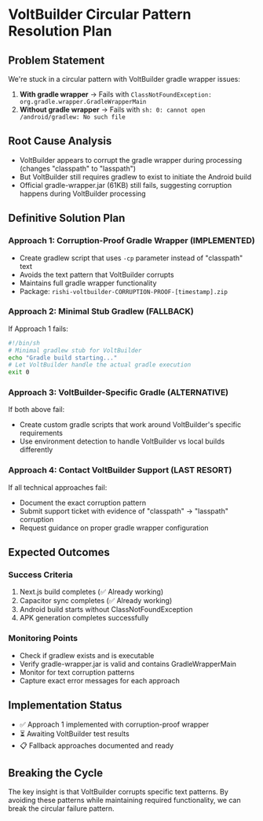 # VoltBuilder Circular Pattern Resolution Plan

## Problem Statement
We're stuck in a circular pattern with VoltBuilder gradle wrapper issues:
1. **With gradle wrapper** → Fails with `ClassNotFoundException: org.gradle.wrapper.GradleWrapperMain`
2. **Without gradle wrapper** → Fails with `sh: 0: cannot open /android/gradlew: No such file`

## Root Cause Analysis
- VoltBuilder appears to corrupt the gradle wrapper during processing (changes "classpath" to "lasspath")
- But VoltBuilder still requires gradlew to exist to initiate the Android build
- Official gradle-wrapper.jar (61KB) still fails, suggesting corruption happens during VoltBuilder processing

## Definitive Solution Plan

### Approach 1: Corruption-Proof Gradle Wrapper (IMPLEMENTED)
- Create gradlew script that uses `-cp` parameter instead of "classpath" text
- Avoids the text pattern that VoltBuilder corrupts
- Maintains full gradle wrapper functionality
- Package: `rishi-voltbuilder-CORRUPTION-PROOF-[timestamp].zip`

### Approach 2: Minimal Stub Gradlew (FALLBACK)
If Approach 1 fails:
```bash
#!/bin/sh
# Minimal gradlew stub for VoltBuilder
echo "Gradle build starting..."
# Let VoltBuilder handle the actual gradle execution
exit 0
```

### Approach 3: VoltBuilder-Specific Gradle (ALTERNATIVE)
If both above fail:
- Create custom gradle scripts that work around VoltBuilder's specific requirements
- Use environment detection to handle VoltBuilder vs local builds differently

### Approach 4: Contact VoltBuilder Support (LAST RESORT)
If all technical approaches fail:
- Document the exact corruption pattern
- Submit support ticket with evidence of "classpath" → "lasspath" corruption
- Request guidance on proper gradle wrapper configuration

## Expected Outcomes

### Success Criteria
1. Next.js build completes (✅ Already working)
2. Capacitor sync completes (✅ Already working)  
3. Android build starts without ClassNotFoundException
4. APK generation completes successfully

### Monitoring Points
- Check if gradlew exists and is executable
- Verify gradle-wrapper.jar is valid and contains GradleWrapperMain
- Monitor for text corruption patterns
- Capture exact error messages for each approach

## Implementation Status
- ✅ Approach 1 implemented with corruption-proof wrapper
- ⏳ Awaiting VoltBuilder test results
- 📋 Fallback approaches documented and ready

## Breaking the Cycle
The key insight is that VoltBuilder corrupts specific text patterns. By avoiding these patterns while maintaining required functionality, we can break the circular failure pattern.